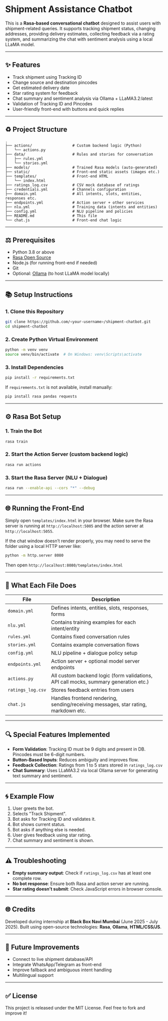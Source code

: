 # Shipment Assistance Chatbot

This is a **Rasa-based conversational chatbot** designed to assist users with shipment-related queries. It supports tracking shipment status, changing addresses, providing delivery estimates, collecting feedback via a rating system, and summarizing the chat with sentiment analysis using a local LLaMA model.

---

## ✨ Features
- Track shipment using Tracking ID
- Change source and destination pincodes
- Get estimated delivery date
- Star rating system for feedback
- Chat summary and sentiment analysis via Ollama + LLaMA3.2:latest
- Validation of Tracking ID and Pincodes
- User-friendly front-end with buttons and quick replies

---

## ♻ Project Structure
```
.
├── actions/                  # Custom backend logic (Python)
│   └── actions.py            
├── data/                     # Rules and stories for conversation
│   ├── rules.yml             
│   └── stories.yml           
├── models/                   # Trained Rasa models (auto-generated)
├── static/                   # Front-end static assets (images etc.)
├── templates/                # Front-end HTML
│   └── index.html            
├── ratings_log.csv           # CSV mock database of ratings
├── credentials.yml           # Channels configuration
├── domain.yml                # All intents, slots, entities, responses etc.
├── endpoints.yml             # Action server + other services
├── nlu.yml                   # Training data (intents and entities)
├── config.yml                # NLU pipeline and policies
├── README.md                 # This file
└── chat.js                   # Front-end chat logic
```

---

## ⚖️ Prerequisites

- Python 3.8 or above
- [Rasa Open Source](https://rasa.com/docs/rasa/installation/)
- Node.js (for running front-end if needed)
- Git
- Optional: [Ollama](https://ollama.com) (to host LLaMA model locally)

---

## 📚 Setup Instructions

### 1. Clone this Repository
```bash
git clone https://github.com/<your-username>/shipment-chatbot.git
cd shipment-chatbot
```

### 2. Create Python Virtual Environment
```bash
python -m venv venv
source venv/bin/activate  # On Windows: venv\Scripts\activate
```

### 3. Install Dependencies
```bash
pip install -r requirements.txt
```

If `requirements.txt` is not available, install manually:
```bash
pip install rasa pandas requests
```

---

## ⚙️ Rasa Bot Setup

### 1. Train the Bot
```bash
rasa train
```

### 2. Start the Action Server (custom backend logic)
```bash
rasa run actions
```

### 3. Start the Rasa Server (NLU + Dialogue)
```bash
rasa run --enable-api --cors "*" --debug
```

---

## 🌐 Running the Front-End

Simply open `templates/index.html` in your browser.
Make sure the Rasa server is running at `http://localhost:5005` and the action server at `http://localhost:5055`.

If the chat window doesn’t render properly, you may need to serve the folder using a local HTTP server like:
```bash
python -m http.server 8080
```
Then open `http://localhost:8080/templates/index.html`

---

## 📂 What Each File Does

| File | Description |
|------|-------------|
| `domain.yml` | Defines intents, entities, slots, responses, forms |
| `nlu.yml` | Contains training examples for each intent/entity |
| `rules.yml` | Contains fixed conversation rules |
| `stories.yml` | Contains example conversation flows |
| `config.yml` | NLU pipeline + dialogue policy setup |
| `endpoints.yml` | Action server + optional model server endpoints |
| `actions.py` | All custom backend logic (form validations, API call mocks, summary generation etc.) |
| `ratings_log.csv` | Stores feedback entries from users |
| `chat.js` | Handles frontend rendering, sending/receiving messages, star rating, markdown etc. |

---

## 🔍 Special Features Implemented

- **Form Validation**: Tracking ID must be 9 digits and present in DB. Pincodes must be 6-digit numbers.
- **Button-Based Inputs**: Reduces ambiguity and improves flow.
- **Feedback Collection**: Ratings from 1 to 5 stars stored in `ratings_log.csv`
- **Chat Summary**: Uses LLaMA3.2 via local Ollama server for generating text summary and sentiment.

---

## 🌀 Example Flow
1. User greets the bot.
2. Selects "Track Shipment".
3. Bot asks for Tracking ID and validates it.
4. Bot shows current status.
5. Bot asks if anything else is needed.
6. User gives feedback using star rating.
7. Chat summary and sentiment is shown.

---

## ⚠️ Troubleshooting
- **Empty summary output**: Check if `ratings_log.csv` has at least one complete row.
- **No bot response**: Ensure both Rasa and action server are running.
- **Star rating doesn’t submit**: Check JavaScript errors in browser console.

---

## 🌐 Credits
Developed during internship at **Black Box Navi Mumbai** (June 2025 - July 2025).
Built using open-source technologies: **Rasa**, **Ollama**, **HTML/CSS/JS**.

---

## 📅 Future Improvements
- Connect to live shipment database/API
- Integrate WhatsApp/Telegram as front-end
- Improve fallback and ambiguous intent handling
- Multilingual support

---

## ✅ License
This project is released under the MIT License. Feel free to fork and improve it!
